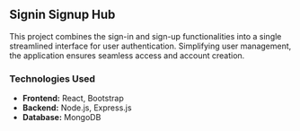 ## Signin Signup Hub
This project combines the sign-in and sign-up functionalities into a single streamlined interface for user authentication. Simplifying user management, the application ensures seamless access and account creation.

### Technologies Used
- **Frontend:** React, Bootstrap  
- **Backend:** Node.js, Express.js  
- **Database:** MongoDB 
